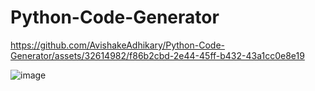 # Python-Code-Generator

https://github.com/AvishakeAdhikary/Python-Code-Generator/assets/32614982/f86b2cbd-2e44-45ff-b432-43a1cc0e8e19

![image](https://github.com/AvishakeAdhikary/Python-Code-Generator/assets/32614982/57818749-8754-448e-a291-1f89c2f1d741)
